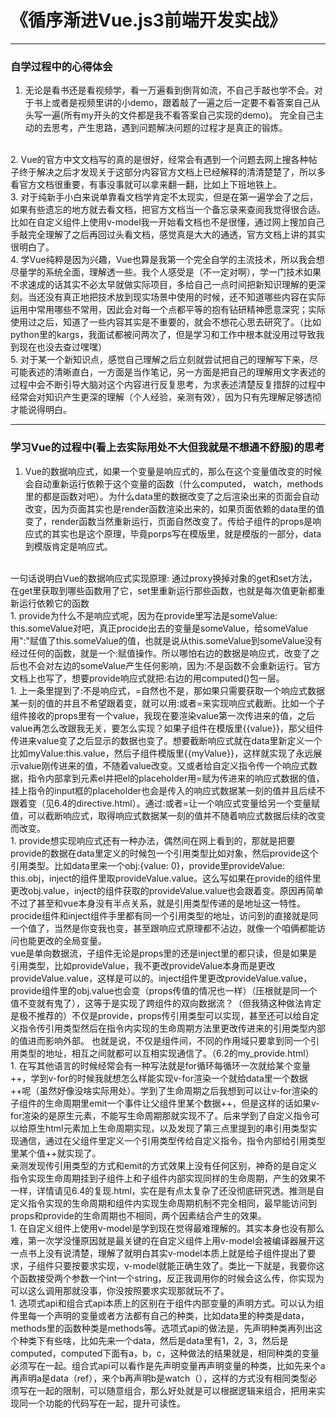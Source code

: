 # 《循序渐进Vue.js3前端开发实战》
-----

### 自学过程中的心得体会
1. 无论是看书还是看视频学，看一万遍看到倒背如流，不自己手敲也学不会。对于书上或者是视频里讲的小demo，跟着敲了一遍之后一定要不看答案自己从头写一遍(所有my开头的文件都是我不看答案自己实现的demo)。 完全自己主动的去思考，产生思路，遇到问题解决问题的过程才是真正的锻炼。
<br>
2. Vue的官方中文文档写的真的是很好，经常会有遇到一个问题去网上搜各种帖子终于解决之后才发现关于这部分内容官方文档上已经解释的清清楚楚了，所以多看官方文档很重要，有事没事就可以拿来翻一翻，比如上下班地铁上。
<br>
3. 对于纯新手小白来说单靠看文档学肯定不太现实，但是在第一遍学会了之后，如果有些遗忘的地方就去看文档，把官方文档当一个备忘录来查阅我觉得很合适。比如在自定义组件上使用v-model我一开始看文档也不是很懂，通过网上搜加自己手敲完全理解了之后再回过头看文档，感觉真是大大的通透，官方文档上讲的其实很明白了。
<br>
4. 学Vue纯粹是因为兴趣，Vue也算是我第一个完全自学的主流技术，所以我会想尽量学的系统全面，理解透一些。我个人感受是（不一定对啊），学一门技术如果不求速成的话其实不必太早就做实际项目，多给自己一点时间把新知识理解的更深刻。当还没有真正地把技术放到现实场景中使用的时候，还不知道哪些内容在实际运用中常用哪些不常用，因此会对每一个点都平等的抱有钻研精神愿意深究；实际使用过之后，知道了一些内容其实是不重要的，就会不想花心思去研究了。（比如python里的kargs，我面试都被问两次了，但是学习和工作中根本就没用过导致我到现在也没去查过嘿嘿）
<br>
5. 对于某一个新知识点，感觉自己理解之后立刻就尝试把自己的理解写下来，尽可能表述的清晰直白，一方面是当作笔记，另一方面是把自己的理解用文字表述的过程中会不断引导大脑对这个内容进行反复思考，为求表述清楚反复措辞的过程中经常会对知识产生更深的理解（个人经验，亲测有效），因为只有先理解足够透彻才能说得明白。

-----

### 学习Vue的过程中(看上去实际用处不大但我就是不想通不舒服)的思考
1. Vue的数据响应式，如果一个变量是响应式的，那么在这个变量值改变的时候会自动重新运行依赖于这个变量的函数（什么computed， watch，methods里的都是函数对吧）。为什么data里的数据改变了之后渲染出来的页面会自动改变，因为页面其实也是render函数渲染出来的，如果页面依赖的data里的值变了，render函数当然重新运行，页面自然改变了。传给子组件的props是响应式的其实也是这个原理，毕竟porps写在模版里，就是模版的一部分，data到模版肯定是响应式。
<br>
一句话说明白Vue的数据响应式实现原理: 通过proxy换掉对象的get和set方法，在get里获取到哪些函数用了它，set里重新运行那些函数，也就是每次值更新都重新运行依赖它的函数
<br>
1. provide为什么不是响应式呢，因为在provide里写法是someValue: this.someValue对吧，真正procide出去的变量是someValue，给someValue用":"赋值了this.someValue的值，也就是说从this.someValue到someValue没有经过任何的函数，就是一个:赋值操作。所以哪怕右边的数据是响应式，改变了之后也不会对左边的someValue产生任何影响，因为:不是函数不会重新运行。官方文档上也写了，想要provide响应式就把:右边的用computed()包一层。
<br>
1. 上一条里提到了:不是响应式，=自然也不是，那如果只需要获取一个响应式数据某一刻的值的并且不希望跟着变，就可以用:或者=来实现响应式截断。比如一个子组件接收的props里有一个value，我现在要渲染value第一次传进来的值，之后value再怎么改跟我无关，要怎么实现？如果子组件在模版里{{value}}，那父组件传进来value变了之后显示的数据也变了。想要截断响应式就在data里新定义一个比如myValue:this.value，然后子组件模版里{{myValue}}，这样就实现了永远展示value刚传进来的值，不随着value改变。又或者给自定义指令传一个响应式数据，指令内部拿到元素el并把el的placeholder用=赋为传进来的响应式数据的值，挂上指令的input框的placeholder也会是传入的响应式数据某一刻的值并且后续不跟着变（见6.4的directive.html）。通过:或者=让一个响应式变量给另一个变量赋值，可以截断响应式，取得响应式数据某一刻的值并不随着响应式数据后续的改变而改变。
<br>
1. provide想实现响应式还有一种办法，偶然间在网上看到的，那就是把要provide的数据在data里定义的时候包一个引用类型比如对象，然后provide这个引用类型。比如data里来一个obj:{value: 0}，provide里provideValue: this.obj，inject的组件里取provideValue.value。这么写如果在provide的组件里更改obj.value，inject的组件获取的provideValue.value也会跟着变。原因再简单不过了甚至和vue本身没有半点关系，就是引用类型传递的是地址这一特性。procide组件和inject组件手里都有同一个引用类型的地址，访问到的直接就是同一个值了，当然是你变我也变，甚至跟响应式原理都不沾边，就像一个咱俩都能访问也能更改的全局变量。<br>
vue是单向数据流，子组件无论是props里的还是inject里的都只读，但是如果是引用类型，比如provideValue，我不更改provideValue本身而是更改provideValue.value，这样是可以的。inject组件里更改provideValue.value，provide组件里的obj.value也会变（props传值的情况也一样）（压根就是同一个值不变就有鬼了），这等于是实现了跨组件的双向数据流？（但我猜这种做法肯定是极不推荐的）不仅是provide，props传引用类型可以实现，甚至还可以给自定义指令传引用类型然后在指令内实现的生命周期方法里更改传进来的引用类型内部的值进而影响外部。 也就是说，不仅是组件间，不同的作用域只要拿到同一个引用类型的地址，相互之间就都可以互相实现通信了。（6.2的my_provide.html）
<br>
1. 在写其他语言的时候经常会有一种写法就是for循环每循环一次就给某个变量++，学到v-for的时候我就想怎么样能实现v-for渲染一个就给data里一个数据++呢（虽然好像没啥实际用处）。学到了生命周期之后我想到可以让v-for渲染的子组件的生命周期里emit一个事件让父组件里某个数据++，但是这样的话如果v-for渲染的是原生元素，不能写生命周期那就实现不了。后来学到了自定义指令可以给原生html元素加上生命周期实现，以及发现了第三点里提到的串引用类型实现通信，通过在父组件里定义一个引用类型传给自定义指令，指令内部给引用类型里某个值++就实现了。<br>
亲测发现传引用类型的方式和emit的方式效果上没有任何区别，神奇的是自定义指令实现生命周期挂到子组件上和子组件内部实现同样的生命周期，产生的效果不一样，详情请见6.4的复现.html，实在是有点太复杂了还没彻底研究透。推测是自定义指令实现的生命周期和组件内实现生命周期机制不完全相同，最早能访问到props和provide的生命周期也不相同，两个因素结合产生的效果。
<br>
1. 在自定义组件上使用v-model是学到现在觉得最难理解的。其实本身也没有那么难，第一次学没懂原因就是最关键的在自定义组件上用v-model会被编译器展开这一点书上没有说清楚，理解了就明白其实v-model本质上就是给子组件提出了要求，子组件只要按要求实现，v-model就能正确生效了。类比一下就是，我要你这个函数接受两个参数一个int一个string，反正我调用你的时候会这么传，你实现为可以这么调用那就没事，你没按照要求实现那就玩不了。
<br>
1. 选项式api和组合式api本质上的区别在于组件内部变量的声明方式。可以认为组件里每一个声明的变量或者方法都有自己的种类，比如data里的种类是data，methods里的函数种类是methods等。选项式api的做法是，先声明种类再列出这个种类下有些啥，比如先来一个data，然后是data里有1，2，3，然后是computed，computed下面有a，b，c，这种做法的结果就是，相同种类的变量必须写在一起。组合式api可以看作是先声明变量再声明变量的种类，比如先来个a再声明a是data（ref），来个b再声明b是watch（），这样的方式没有相同类型必须写在一起的限制，可以随意组合，那么好处就是可以根据逻辑来组合，把用来实现同一个功能的代码写在一起，提升可读性。
